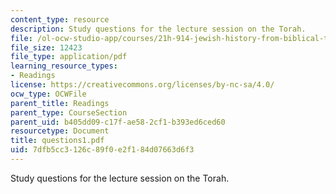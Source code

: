 ```yaml
---
content_type: resource
description: Study questions for the lecture session on the Torah.
file: /ol-ocw-studio-app/courses/21h-914-jewish-history-from-biblical-to-modern-times-fall-2007/7dfb5cc3126c89f0e2f184d07663d6f3_questions1.pdf
file_size: 12423
file_type: application/pdf
learning_resource_types:
- Readings
license: https://creativecommons.org/licenses/by-nc-sa/4.0/
ocw_type: OCWFile
parent_title: Readings
parent_type: CourseSection
parent_uid: b405dd09-c17f-ae58-2cf1-b393ed6ced60
resourcetype: Document
title: questions1.pdf
uid: 7dfb5cc3-126c-89f0-e2f1-84d07663d6f3
---
```

Study questions for the lecture session on the Torah.